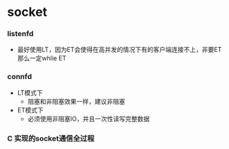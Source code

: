 socket
====

### listenfd
- 最好使用LT，因为ET会使得在高并发的情况下有的客户端连接不上，非要ET那么一定whlie ET
### connfd
- LT模式下
    - 阻塞和非阻塞效果一样，建议非阻塞
- ET模式下
    - 必须使用非阻塞IO，并且一次性读写完整数据
  
### C 实现的socket通信全过程





